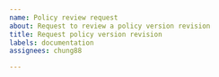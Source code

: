 ```yaml
---
name: Policy review request
about: Request to review a policy version revision
title: Request policy version revision
labels: documentation
assignees: chung88

---
```



